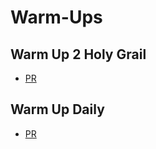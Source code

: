 # Warm-Ups

## Warm Up 2 Holy Grail

* [PR](https://github.com/alex-white-401-advanced-javascript/warmup-01/pull/3)

## Warm Up Daily

* [PR](https://github.com/alex-white-401-advanced-javascript/warmup-daily/pull/3)